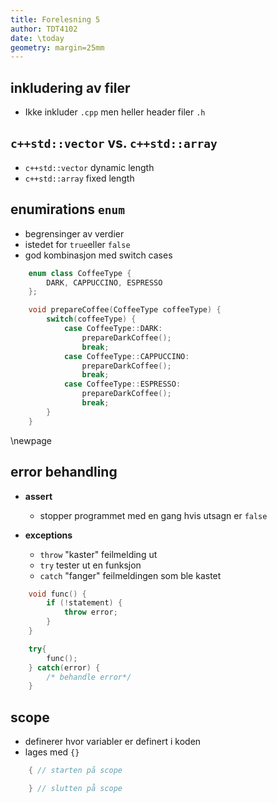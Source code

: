 ```yaml
---
title: Forelesning 5
author: TDT4102
date: \today
geometry: margin=25mm
---
```


## inkludering av filer

- Ikke inkluder `.cpp` men heller header filer `.h`

## `c++std::vector` vs. `c++std::array`

- `c++std::vector` dynamic length
- `c++std::array` fixed length

## enumirations `enum`

- begrensinger av verdier
- istedet for `true`eller `false`
- god kombinasjon med switch cases
```c++
    enum class CoffeeType {
        DARK, CAPPUCCINO, ESPRESSO
    };

    void prepareCoffee(CoffeeType coffeeType) {
        switch(coffeeType) {
            case CoffeeType::DARK:
                prepareDarkCoffee();
                break;
            case CoffeeType::CAPPUCCINO:
                prepareDarkCoffee();
                break;
            case CoffeeType::ESPRESSO:
                prepareDarkCoffee();
                break;
        }
    }
```

\newpage
## error behandling

- **assert**
  - stopper programmet med en gang hvis utsagn er `false`
  
- **exceptions**
  - `throw` "kaster" feilmelding ut
  - `try` tester ut en funksjon
  - `catch` "fanger" feilmeldingen som ble kastet
```c++
    void func() {
        if (!statement) {
            throw error;
        }
    }

    try{
        func();
    } catch(error) {
        /* behandle error*/
    }
```

## scope

- definerer hvor variabler er definert i koden
- lages med `{}`
```c++
    { // starten på scope

    } // slutten på scope
```
